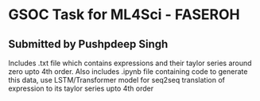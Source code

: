 # GSOC Task for ML4Sci - FASEROH
## Submitted by Pushpdeep Singh
Includes .txt file which contains expressions and their taylor series around zero upto 4th order. Also includes .ipynb file containing code to generate this data, use LSTM/Transformer model for seq2seq translation of expression to its taylor series upto 4th order
